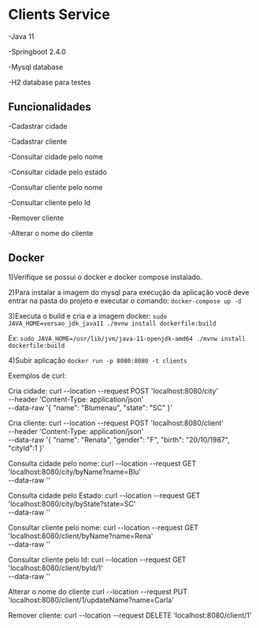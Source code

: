 # Clients Service

-Java 11

-Springboot 2.4.0

-Mysql database

-H2 database para testes

## Funcionalidades

-Cadastrar cidade

-Cadastrar cliente

-Consultar cidade pelo nome

-Consultar cidade pelo estado

-Consultar cliente pelo nome

-Consultar cliente pelo Id

-Remover cliente

-Alterar o nome do cliente

## Docker

1)Verifique se possui o docker e docker compose instalado.

2)Para instalar a imagem do mysql para execução da aplicação você deve entrar na pasta do projeto e executar o comando:
`docker-compose up -d`

3)Executa o build e cria e a imagem docker: 
`sudo JAVA_HOME=versao_jdk_java11 ./mvnw install dockerfile:build` 

Ex: `sudo JAVA_HOME=/usr/lib/jvm/java-11-openjdk-amd64 ./mvnw install dockerfile:build`

4)Subir aplicação `docker run -p 8080:8080 -t clients`

Exemplos de curl:

Cria cidade:
curl --location --request POST 'localhost:8080/city' \
--header 'Content-Type: application/json' \
--data-raw '{
    "name": "Blumenau",
    "state": "SC"
}'

Cria cliente:
curl --location --request POST 'localhost:8080/client' \
--header 'Content-Type: application/json' \
--data-raw '{
    "name": "Renata",
    "gender": "F",
    "birth": "20/10/1987",
    "cityId":1
}'

Consulta cidade pelo nome:
curl --location --request GET 'localhost:8080/city/byName?name=Blu' \
--data-raw ''

Consulta cidade pelo Estado:
curl --location --request GET 'localhost:8080/city/byState?state=SC' \
--data-raw ''

Consultar cliente pelo nome:
curl --location --request GET 'localhost:8080/client/byName?name=Rena' \
--data-raw ''

Consultar cliente pelo Id:
curl --location --request GET 'localhost:8080/client/byId/1' \
--data-raw ''

Alterar o nome do cliente
curl --location --request PUT 'localhost:8080/client/1/updateName?name=Carla'

Remover cliente:
curl --location --request DELETE 'localhost:8080/client/1'
